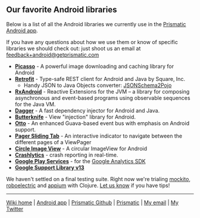 ## Our favorite Android libraries
Below is a list of all the Android libraries we currently use in the [Prismatic Android app](http://play.google.com/store/apps/details?id=com.Prismatic.android).

If you have any questions about how we use them or know of specific libraries we should check out: just shoot us an email at feedback+android@getprismatic.com

* [**Picasso**](http://square.github.io/picasso/) - A powerful image downloading and caching library for Android 
* [**Retrofit**](http://square.github.io/retrofit/) - Type-safe REST client for Android and Java by Square, Inc. 
    * Handy JSON to Java Objects converter: [JSONSchema2Pojo](http://www.jsonschema2pojo.org/)
* [**RxAndroid**](https://github.com/ReactiveX/RxAndroid) - Reactive Extensions for the JVM – a library for composing asynchronous and event-based programs using observable sequences for the Java VM. 
* [**Dagger**](http://google.github.io/dagger/) - A fast dependency injector for Android and Java. 
* [**Butterknife**](http://jakewharton.github.io/butterknife/) - View "injection" library for Android. 
* [**Otto**](http://square.github.io/otto/) - An enhanced Guava-based event bus with emphasis on Android support. 
* [**Pager Sliding Tab**](https://github.com/astuetz/PagerSlidingTabStrip) - An interactive indicator to navigate between the different pages of a ViewPager
* [**Circle Image View**](https://github.com/hdodenhof/CircleImageView) - A circular ImageView for Android 
* [**Crashlytics**](http://try.crashlytics.com/sdk-android/) - crash reporting in real-­time. 
* [**Google Play Services**](https://developer.android.com/google/play-services/index.html ) - for the [Google Analytics SDK](https://developers.google.com/analytics/devguides/collection/android/v4/) 
* [**Google Support Library v13**](https://developer.android.com/tools/support-library/features.html)

We haven't settled on a final testing suite. Right now we're trialing [mockito](https://code.google.com/p/mockito/), [roboelectric](http://robolectric.org/) and [appium](http://appium.io/) with Clojure.  [Let us know](mailto:nick@getprismatic.com) if you have tips!

---
[Wiki home](https://github.com/nstevens/androidguide/) | [Android app](http://play.google.com/store/apps/details?id=com.Prismatic.android) | [Prismatic Github](http://github.com/Prismatic) | [Prismatic](http://getprismatic.com) | [My email](mailto:nick@getprismatic.com) | [My Twitter](http://twitter.com/njs)